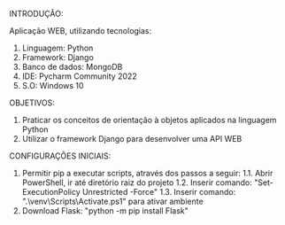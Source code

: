 INTRODUÇÃO:

Aplicação WEB, utilizando tecnologias:
1. Linguagem: Python
2. Framework: Django
3. Banco de dados: MongoDB
4. IDE: Pycharm Community 2022
5. S.O: Windows 10
 
 
OBJETIVOS:

1. Praticar os conceitos de orientação à objetos aplicados na linguagem Python
2. Utilizar o framework Django para desenvolver uma API WEB


CONFIGURAÇÕES INICIAIS:

1. Permitir pip a executar scripts, através dos passos a seguir:
1.1. Abrir PowerShell, ir até diretório raiz do projeto
1.2. Inserir comando: "Set-ExecutionPolicy Unrestricted -Force"
1.3. Inserir comando: ".\venv\Scripts\Activate.ps1" para ativar ambiente
2. Download Flask: "python -m pip install Flask"